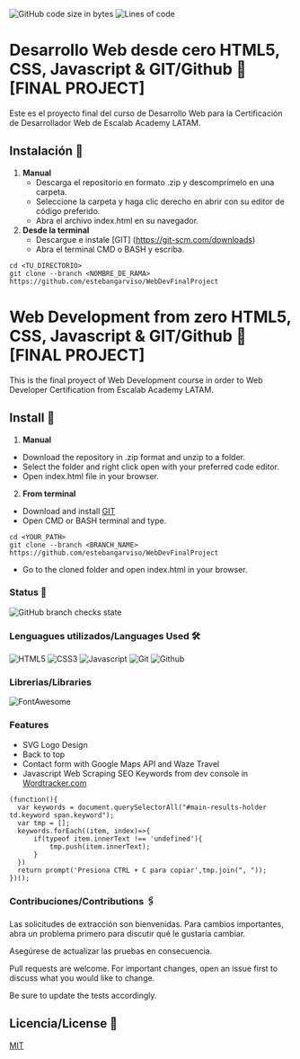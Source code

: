 ![GitHub code size in bytes](https://img.shields.io/github/languages/code-size/estebangarviso/WebDevFinalProject)
![Lines of code](https://img.shields.io/tokei/lines/github/estebangarviso/WebDevFinalProject)
# Desarrollo Web desde cero HTML5, CSS, Javascript & GIT/Github 🚀 [FINAL PROJECT]
Este es el proyecto final del curso de Desarrollo Web para la Certificación de Desarrollador Web de Escalab Academy LATAM.

## Instalación 🔧
1. **Manual**
   - Descarga el repositorio en formato .zip y descomprímelo en una carpeta.
   - Seleccione la carpeta y haga clic derecho en abrir con su editor de código preferido.
   - Abra el archivo index.html en su navegador.
2. **Desde la terminal**
   - Descargue e instale [GIT] (https://git-scm.com/downloads)
   - Abra el terminal CMD o BASH y escriba.
```
cd <TU_DIRECTORIO>
git clone --branch <NOMBRE_DE_RAMA> https://github.com/estebangarviso/WebDevFinalProject
```
# Web Development from zero HTML5, CSS, Javascript & GIT/Github 🚀 [FINAL PROJECT]
This is the final proyect of Web Development course in order to Web Developer Certification from Escalab Academy LATAM.

## Install 🔧
1. **Manual**
  - Download the repository in .zip format and unzip to a folder.
  - Select the folder and right click open with your preferred code editor.
  - Open index.html file in your browser.
2. **From terminal**
  - Download and install [GIT](https://git-scm.com/downloads)
  - Open CMD or BASH terminal and type.

```
cd <YOUR_PATH>
git clone --branch <BRANCH_NAME> https://github.com/estebangarviso/WebDevFinalProject
```
  - Go to the cloned folder and open index.html in your browser.
### Status 📖
![GitHub branch checks state](https://img.shields.io/github/checks-status/estebangarviso/WebDevFinalProject/main?style=solid)
### Lenguagues utilizados/Languages Used 🛠️
![HTML5](https://img.shields.io/badge/HTML-v5.0.0-E34F26?style=solid&logoColor=ffffff&labelColor=E34F26&logo=html5)
![CSS3](https://img.shields.io/badge/CSS-v3.0.0-1572B6?style=solid&labelColor=1572B6&logo=css3)
![Javascript](https://img.shields.io/badge/Javascript-ES9-F7DF1E?style=solid&labelColor=F7DF1E&logoColor=000000&logo=JavaScript)
![Git](https://img.shields.io/badge/Git-2.31.0-F05032?style=solid&labelColor=F05032&logoColor=ffffff&logo=Git)
![Github](https://img.shields.io/badge/Github--181717?style=solid&labelColor=181717&logoColor=ffffff&logo=GitHub)
### Librerias/Libraries
![FontAwesome](https://img.shields.io/badge/FontAwesome-v5.15-339AF0?style=solid&logoColor=339AF0&labelColor=ffffff&logo=fontawesome)
### Features
  - SVG Logo Design
  - Back to top
  - Contact form with Google Maps API and Waze Travel
  - Javascript Web Scraping SEO Keywords from dev console in [Wordtracker.com](https://www.wordtracker.com/)
```
(function(){
  var keywords = document.querySelectorAll("#main-results-holder td.keyword span.keyword");
  var tmp = [];
  keywords.forEach((item, index)=>{
      if(typeof item.innerText !== 'undefined'){
          tmp.push(item.innerText);
      }
  })  
  return prompt('Presiona CTRL + C para copiar',tmp.join(", "));
})();
```
### Contribuciones/Contributions 🖇️
Las solicitudes de extracción son bienvenidas. Para cambios importantes, abra un problema primero para discutir qué le gustaría cambiar.

Asegúrese de actualizar las pruebas en consecuencia.

Pull requests are welcome. For important changes, open an issue first to discuss what you would like to change.

Be sure to update the tests accordingly.

## Licencia/License 📄
[MIT](https://choosealicense.com/licenses/mit/)

